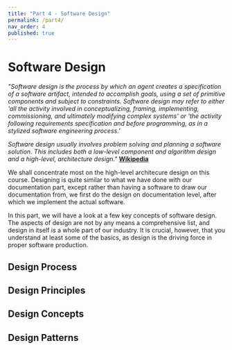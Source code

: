 ```yaml
---
title: "Part 4 - Software Design"
permalink: /part4/
nav_order: 4
published: true
---
```


# Software Design

*"Software design is the process by which an agent creates a specification of a software artifact, intended to accomplish goals, using a set of primitive components and subject to constraints. Software design may refer to either 'all the activity involved in conceptualizing, framing, implementing, commissioning, and ultimately modifying complex systems' or 'the activity following requirements specification and before programming, as in a stylized software engineering process.'*

*Software design usually involves problem solving and planning a software solution. This includes both a low-level component and algorithm design and a high-level, architecture design."* [**Wikipedia**](https://en.wikipedia.org/wiki/Software_design)

We shall concentrate most on the high-level architecure design on this course. Designing is quite similar to what we have done with our documentation part, except rather than having a software to draw our documentation from, we first do the design on documentation level, after which we implement the actual software.

In this part, we will have a look at a few key concepts of software design. The aspects of design are not by any means a comprehensive list, and design in itself is a whole part of our industry. It is crucial, however, that you understand at least some of the basics, as design is the driving force in proper software production.

## Design Process

## Design Principles

## Design Concepts

## Design Patterns



